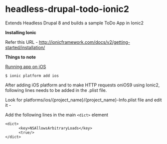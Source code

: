 # headless-drupal-todo-ionic2
Extends Headless Drupal 8 and builds a sample ToDo App in Ionic2

<b> Installing Ionic </b>

Refer this URL - http://ionicframework.com/docs/v2/getting-started/installation/


<b>Things to note</b>

<u>Running app on iOS</u>

```
$ ionic platform add ios
```

After adding iOS platform and to make HTTP requests oniOS9 using Ionic2, following lines needs to be added in the .plist file.

Look for platforms/ios/{project_name}/{project_name}-Info.plist file and edit it -

Add the following lines in the main ```<dict>``` element
```
<dict>
      <key>NSAllowsArbitraryLoads</key>
      <true/>
</dict>
```
